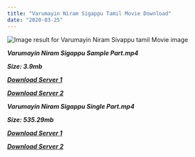 ```yaml
---
title: "Varumayin Niram Sigappu Tamil Movie Download"
date: "2020-03-25"
---
```


![Image result for Varumayin Niram Sivappu tamil Movie image](https://m.media-amazon.com/images/M/MV5BZjhmMDAwMjgtZmRjNC00ZWMzLTk4MTMtNDY4N2E5OWQ4MDBiXkEyXkFqcGdeQXVyMzU0NzkwMDg@._V1_UY268_CR2,0,182,268_AL_.jpg)

**_Varumayin Niram Sigappu Sample Part.mp4_**

**_Size: 3.9mb_**

**_[Download Server 1](http://b4.wetransfer.vip/files/{b8ae04a0e9ab0f9e64837bab03a252825878f388f00779843f60cec38aa445db}20Actor{b8ae04a0e9ab0f9e64837bab03a252825878f388f00779843f60cec38aa445db}20Hits{b8ae04a0e9ab0f9e64837bab03a252825878f388f00779843f60cec38aa445db}20Collection/Kamal{b8ae04a0e9ab0f9e64837bab03a252825878f388f00779843f60cec38aa445db}20Haasan{b8ae04a0e9ab0f9e64837bab03a252825878f388f00779843f60cec38aa445db}20Movies{b8ae04a0e9ab0f9e64837bab03a252825878f388f00779843f60cec38aa445db}20Collection/Kamal{b8ae04a0e9ab0f9e64837bab03a252825878f388f00779843f60cec38aa445db}20Haasan{b8ae04a0e9ab0f9e64837bab03a252825878f388f00779843f60cec38aa445db}20Classic{b8ae04a0e9ab0f9e64837bab03a252825878f388f00779843f60cec38aa445db}20Movies{b8ae04a0e9ab0f9e64837bab03a252825878f388f00779843f60cec38aa445db}20Collections/Varumayin{b8ae04a0e9ab0f9e64837bab03a252825878f388f00779843f60cec38aa445db}20Niram{b8ae04a0e9ab0f9e64837bab03a252825878f388f00779843f60cec38aa445db}20Sigappu{b8ae04a0e9ab0f9e64837bab03a252825878f388f00779843f60cec38aa445db}20(1980)/Varumayin{b8ae04a0e9ab0f9e64837bab03a252825878f388f00779843f60cec38aa445db}20Niram{b8ae04a0e9ab0f9e64837bab03a252825878f388f00779843f60cec38aa445db}20Sigappu{b8ae04a0e9ab0f9e64837bab03a252825878f388f00779843f60cec38aa445db}20{b8ae04a0e9ab0f9e64837bab03a252825878f388f00779843f60cec38aa445db}20Sample{b8ae04a0e9ab0f9e64837bab03a252825878f388f00779843f60cec38aa445db}20HD.mp4)_**

**_[Download Server 2](http://b4.wetransfer.vip/files/{b8ae04a0e9ab0f9e64837bab03a252825878f388f00779843f60cec38aa445db}20Actor{b8ae04a0e9ab0f9e64837bab03a252825878f388f00779843f60cec38aa445db}20Hits{b8ae04a0e9ab0f9e64837bab03a252825878f388f00779843f60cec38aa445db}20Collection/Kamal{b8ae04a0e9ab0f9e64837bab03a252825878f388f00779843f60cec38aa445db}20Haasan{b8ae04a0e9ab0f9e64837bab03a252825878f388f00779843f60cec38aa445db}20Movies{b8ae04a0e9ab0f9e64837bab03a252825878f388f00779843f60cec38aa445db}20Collection/Kamal{b8ae04a0e9ab0f9e64837bab03a252825878f388f00779843f60cec38aa445db}20Haasan{b8ae04a0e9ab0f9e64837bab03a252825878f388f00779843f60cec38aa445db}20Classic{b8ae04a0e9ab0f9e64837bab03a252825878f388f00779843f60cec38aa445db}20Movies{b8ae04a0e9ab0f9e64837bab03a252825878f388f00779843f60cec38aa445db}20Collections/Varumayin{b8ae04a0e9ab0f9e64837bab03a252825878f388f00779843f60cec38aa445db}20Niram{b8ae04a0e9ab0f9e64837bab03a252825878f388f00779843f60cec38aa445db}20Sigappu{b8ae04a0e9ab0f9e64837bab03a252825878f388f00779843f60cec38aa445db}20(1980)/Varumayin{b8ae04a0e9ab0f9e64837bab03a252825878f388f00779843f60cec38aa445db}20Niram{b8ae04a0e9ab0f9e64837bab03a252825878f388f00779843f60cec38aa445db}20Sigappu{b8ae04a0e9ab0f9e64837bab03a252825878f388f00779843f60cec38aa445db}20{b8ae04a0e9ab0f9e64837bab03a252825878f388f00779843f60cec38aa445db}20Sample{b8ae04a0e9ab0f9e64837bab03a252825878f388f00779843f60cec38aa445db}20HD.mp4)_**

**_Varumayin Niram Sigappu Single Part.mp4_**

**_Size: 535.29mb_**

**_[Download Server 1](http://b4.wetransfer.vip/files/{b8ae04a0e9ab0f9e64837bab03a252825878f388f00779843f60cec38aa445db}20Actor{b8ae04a0e9ab0f9e64837bab03a252825878f388f00779843f60cec38aa445db}20Hits{b8ae04a0e9ab0f9e64837bab03a252825878f388f00779843f60cec38aa445db}20Collection/Kamal{b8ae04a0e9ab0f9e64837bab03a252825878f388f00779843f60cec38aa445db}20Haasan{b8ae04a0e9ab0f9e64837bab03a252825878f388f00779843f60cec38aa445db}20Movies{b8ae04a0e9ab0f9e64837bab03a252825878f388f00779843f60cec38aa445db}20Collection/Kamal{b8ae04a0e9ab0f9e64837bab03a252825878f388f00779843f60cec38aa445db}20Haasan{b8ae04a0e9ab0f9e64837bab03a252825878f388f00779843f60cec38aa445db}20Classic{b8ae04a0e9ab0f9e64837bab03a252825878f388f00779843f60cec38aa445db}20Movies{b8ae04a0e9ab0f9e64837bab03a252825878f388f00779843f60cec38aa445db}20Collections/Varumayin{b8ae04a0e9ab0f9e64837bab03a252825878f388f00779843f60cec38aa445db}20Niram{b8ae04a0e9ab0f9e64837bab03a252825878f388f00779843f60cec38aa445db}20Sigappu{b8ae04a0e9ab0f9e64837bab03a252825878f388f00779843f60cec38aa445db}20(1980)/Varumayin{b8ae04a0e9ab0f9e64837bab03a252825878f388f00779843f60cec38aa445db}20Niram{b8ae04a0e9ab0f9e64837bab03a252825878f388f00779843f60cec38aa445db}20Sigappu{b8ae04a0e9ab0f9e64837bab03a252825878f388f00779843f60cec38aa445db}20{b8ae04a0e9ab0f9e64837bab03a252825878f388f00779843f60cec38aa445db}20Single{b8ae04a0e9ab0f9e64837bab03a252825878f388f00779843f60cec38aa445db}20Part{b8ae04a0e9ab0f9e64837bab03a252825878f388f00779843f60cec38aa445db}20HD.mp4)_**

**_[Download Server 2](http://b4.wetransfer.vip/files/{b8ae04a0e9ab0f9e64837bab03a252825878f388f00779843f60cec38aa445db}20Actor{b8ae04a0e9ab0f9e64837bab03a252825878f388f00779843f60cec38aa445db}20Hits{b8ae04a0e9ab0f9e64837bab03a252825878f388f00779843f60cec38aa445db}20Collection/Kamal{b8ae04a0e9ab0f9e64837bab03a252825878f388f00779843f60cec38aa445db}20Haasan{b8ae04a0e9ab0f9e64837bab03a252825878f388f00779843f60cec38aa445db}20Movies{b8ae04a0e9ab0f9e64837bab03a252825878f388f00779843f60cec38aa445db}20Collection/Kamal{b8ae04a0e9ab0f9e64837bab03a252825878f388f00779843f60cec38aa445db}20Haasan{b8ae04a0e9ab0f9e64837bab03a252825878f388f00779843f60cec38aa445db}20Classic{b8ae04a0e9ab0f9e64837bab03a252825878f388f00779843f60cec38aa445db}20Movies{b8ae04a0e9ab0f9e64837bab03a252825878f388f00779843f60cec38aa445db}20Collections/Varumayin{b8ae04a0e9ab0f9e64837bab03a252825878f388f00779843f60cec38aa445db}20Niram{b8ae04a0e9ab0f9e64837bab03a252825878f388f00779843f60cec38aa445db}20Sigappu{b8ae04a0e9ab0f9e64837bab03a252825878f388f00779843f60cec38aa445db}20(1980)/Varumayin{b8ae04a0e9ab0f9e64837bab03a252825878f388f00779843f60cec38aa445db}20Niram{b8ae04a0e9ab0f9e64837bab03a252825878f388f00779843f60cec38aa445db}20Sigappu{b8ae04a0e9ab0f9e64837bab03a252825878f388f00779843f60cec38aa445db}20{b8ae04a0e9ab0f9e64837bab03a252825878f388f00779843f60cec38aa445db}20Single{b8ae04a0e9ab0f9e64837bab03a252825878f388f00779843f60cec38aa445db}20Part{b8ae04a0e9ab0f9e64837bab03a252825878f388f00779843f60cec38aa445db}20HD.mp4)_**
